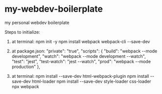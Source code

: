 # my-webdev-boilerplate
my personal webdev boilerplate

Steps to initialize:

1) at terminal:
npm init -y
npm install webpack webpack-cli --save-dev

2) at package.json:
"private": "true",
"scripts": {
  "build": "webpack --mode development",
  "watch": "webpack --mode development --watch",
  "test": "jest",
  "test-watch": "jest --watch",
  "prod": "webpack --mode production"
},

3) at terminal:
npm install --save-dev html-webpack-plugin
npm install --save-dev html-loader
npm install --save-dev style-loader css-loader
npx webpack
